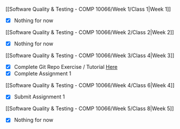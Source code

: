 [[Software Quality & Testing - COMP 10066/Week 1/Class 1|Week 1]]

- [x] Nothing for now

[[Software Quality & Testing - COMP 10066/Week 2/Class 2|Week 2]]

- [x] Nothing for now

[[Software Quality & Testing - COMP 10066/Week 3/Class 4|Week 3]]

- [x] Complete Git Repo Exercise /  Tutorial [Here](https://mycanvas.mohawkcollege.ca/courses/107218/files/20633688?module_item_id=5794370)
- [x] Complete Assignment 1

[[Software Quality & Testing - COMP 10066/Week 4/Class 6|Week 4]]

- [x] Submit Assignment 1

[[Software Quality & Testing - COMP 10066/Week 5/Class 8|Week 5]]

- [x] Nothing for now


